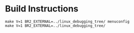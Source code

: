 # Build Instructions

```
make V=1 BR2_EXTERNAL=../linux_debugging_tree/ menuconfig
make V=1 BR2_EXTERNAL=../linux_debugging_tree/
```
